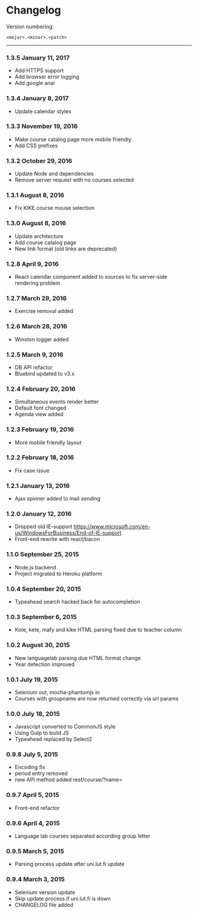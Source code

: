 Changelog
=========

Version numbering:

`<major>.<minor>.<patch>`

---
### 1.3.5 January 11, 2017
* Add HTTPS support
* Add browser error logging
* Add google anal

### 1.3.4 January 8, 2017
* Update calendar styles

### 1.3.3 November 19, 2016
* Make course catalog page more mobile friendly
* Add CSS prefixes

### 1.3.2 October 29, 2016
* Update Node and dependencies
* Remove server request with no courses selected

### 1.3.1 August 8, 2016
* Fix KIKE course mouse selection

### 1.3.0 August 8, 2016
* Update architecture
* Add course catalog page
* New link format (old links are deprecated)

### 1.2.8 April 9, 2016
* React calendar component added to sources to fix server-side rendering problem

### 1.2.7 March 29, 2016
* Exercise removal added

### 1.2.6 March 28, 2016
* Winston logger added

### 1.2.5 March 9, 2016
* DB API refactor
* Bluebird updated to v3.x

### 1.2.4 February 20, 2016
* Simultaneous events render better
* Default font changed
* Agenda view added

### 1.2.3 February 19, 2016
* More mobile friendly layout

### 1.2.2 February 18, 2016
* Fix case issue

### 1.2.1 January 13, 2016
* Ajax spinner added to mail sending

### 1.2.0 January 12, 2016

* Dropped old IE-support https://www.microsoft.com/en-us/WindowsForBusiness/End-of-IE-support
* Front-end rewrite with react/bacon

### 1.1.0 September 25, 2015

* Node.js backend
* Project migrated to Heroku platform

### 1.0.4 September 20, 2015

* Typeahead search hacked back for autocompletion

### 1.0.3 September 6, 2015

* Kote, kete, mafy and kike HTML parsing fixed due to teacher column

### 1.0.2 August 30, 2015

* New languagelab parsing due HTML format change
* Year detection improved

### 1.0.1 July 19, 2015

* Selenium out, mocha-phantomjs in
* Courses with groupname are now returned correctly via url params

### 1.0.0 July 18, 2015

* Javascript converted to CommonJS style
* Using Gulp to build JS
* Typeahead replaced by Select2

### 0.9.8 July 5, 2015

* Encoding fix
* period entry removed
* new API method added rest/course/?name=

### 0.9.7 April 5, 2015

* Front-end refactor

### 0.9.6 April 4, 2015

* Language lab courses separated according group letter

### 0.9.5 March 5, 2015

* Parsing process update after uni.lut.fi update

### 0.9.4 March 3, 2015

* Selenium version update
* Skip update process if uni.lut.fi is down
* CHANGELOG file added
